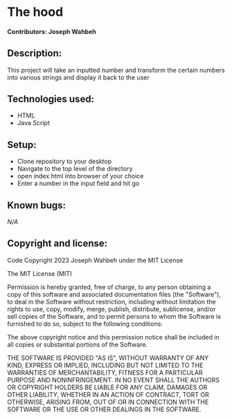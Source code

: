 # The hood

#### Contributors: Joseph Wahbeh

## Description:
This project will take an inputted number and transform the certain numbers into various strings and display it back to the user

## Technologies used: 
- HTML
- Java Script

## Setup:
- Clone repository to your desktop
- Navigate to the top level of the directory
- open index.html into browser of your choice
- Enter a number in the input field and hit go

## Known bugs:
*N/A*

## Copyright and license:
Code Copyright 2023 Joseph Wahbeh under the MIT License

The MIT License (MIT)

Permission is hereby granted, free of charge, to any person obtaining a copy
of this software and associated documentation files (the "Software"), to deal
in the Software without restriction, including without limitation the rights
to use, copy, modify, merge, publish, distribute, sublicense, and/or sell
copies of the Software, and to permit persons to whom the Software is
furnished to do so, subject to the following conditions:

The above copyright notice and this permission notice shall be included in
all copies or substantial portions of the Software.

THE SOFTWARE IS PROVIDED "AS IS", WITHOUT WARRANTY OF ANY KIND, EXPRESS OR
IMPLIED, INCLUDING BUT NOT LIMITED TO THE WARRANTIES OF MERCHANTABILITY,
FITNESS FOR A PARTICULAR PURPOSE AND NONINFRINGEMENT. IN NO EVENT SHALL THE
AUTHORS OR COPYRIGHT HOLDERS BE LIABLE FOR ANY CLAIM, DAMAGES OR OTHER
LIABILITY, WHETHER IN AN ACTION OF CONTRACT, TORT OR OTHERWISE, ARISING FROM,
OUT OF OR IN CONNECTION WITH THE SOFTWARE OR THE USE OR OTHER DEALINGS IN
THE SOFTWARE.
